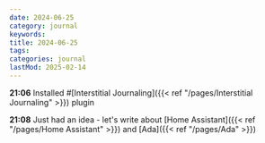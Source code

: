 ```yaml
---
date: 2024-06-25
category: journal
keywords: 
title: 2024-06-25
tags:
categories: journal
lastMod: 2025-02-14
---
```

**21:06**  Installed #[Interstitial Journaling]({{< ref "/pages/Interstitial Journaling" >}}) plugin

**21:08**  Just had an idea - let's write about [Home Assistant]({{< ref "/pages/Home Assistant" >}}) and [Ada]({{< ref "/pages/Ada" >}})
